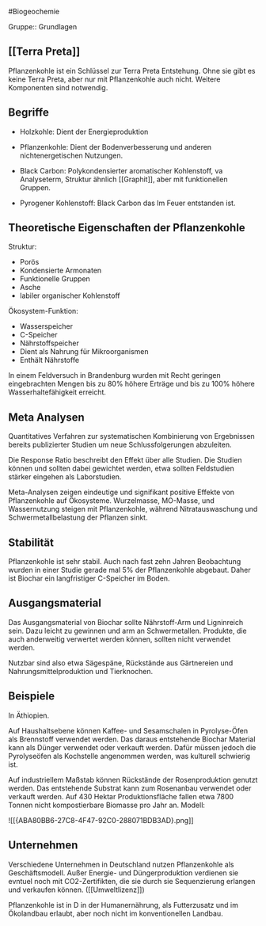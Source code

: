 #Biogeochemie 

Gruppe:: Grundlagen

## [[Terra Preta]]

Pflanzenkohle ist ein Schlüssel zur Terra Preta Entstehung. Ohne sie gibt es keine Terra Preta, aber nur mit Pflanzenkohle auch nicht. Weitere Komponenten sind notwendig.

## Begriffe

- Holzkohle: Dient der Energieproduktion
- Pflanzenkohle: Dient der Bodenverbesserung und anderen nichtenergetischen Nutzungen.

- Black Carbon: Polykondensierter aromatischer Kohlenstoff, va Analyseterm, Struktur ähnlich [[Graphit]], aber mit funktionellen Gruppen.
- Pyrogener Kohlenstoff: Black Carbon das Im Feuer entstanden ist.

## Theoretische Eigenschaften der Pflanzenkohle

Struktur:
- Porös
- Kondensierte Armonaten
- Funktionelle Gruppen
- Asche
- labiler organischer Kohlenstoff

Ökosystem-Funktion:
- Wasserspeicher
- C-Speicher
- Nährstoffspeicher
- Dient als Nahrung für Mikroorganismen
- Enthält Nährstoffe

In einem Feldversuch in Brandenburg wurden mit Recht geringen eingebrachten Mengen bis zu 80% höhere Erträge und bis zu 100% höhere Wasserhaltefähigkeit erreicht.

## Meta Analysen

Quantitatives Verfahren zur systematischen Kombinierung von Ergebnissen bereits publizierter Studien um neue Schlussfolgerungen abzuleiten.

Die Response Ratio beschreibt den Effekt über alle Studien. Die Studien können und sollten dabei gewichtet werden, etwa sollten Feldstudien stärker eingehen als Laborstudien.

Meta-Analysen zeigen eindeutige und signifikant positive Effekte von Pflanzenkohle auf Ökosysteme. Wurzelmasse, MO-Masse, und Wassernutzung steigen mit Pflanzenkohle, während Nitratauswaschung und Schwermetallbelastung der Pflanzen sinkt.

## Stabilität

Pflanzenkohle ist sehr stabil. Auch nach fast zehn Jahren Beobachtung wurden in einer Studie gerade mal 5% der Pflanzenkohle abgebaut. Daher ist Biochar ein langfristiger C-Speicher im Boden.

## Ausgangsmaterial

Das Ausgangsmaterial von Biochar sollte Nährstoff-Arm und Ligninreich sein. Dazu leicht zu gewinnen und arm an Schwermetallen. Produkte, die auch anderweitig verwertet werden können, sollten nicht verwendet werden.

Nutzbar sind also etwa Sägespäne, Rückstände aus Gärtnereien und Nahrungsmittelproduktion und Tierknochen.

## Beispiele

In Äthiopien.

Auf Haushaltsebene können Kaffee- und Sesamschalen in Pyrolyse-Öfen als Brennstoff verwendet werden. Das daraus entstehende Biochar Material kann als Dünger verwendet oder verkauft werden. Dafür müssen jedoch die Pyrolyseöfen als Kochstelle angenommen werden, was kulturell schwierig ist.

Auf industriellem Maßstab können Rückstände der Rosenproduktion genutzt werden. Das entstehende Substrat kann zum Rosenanbau verwendet oder verkauft werden. Auf 430 Hektar Produktionsfläche fallen etwa 7800 Tonnen nicht kompostierbare Biomasse pro Jahr an.
Modell:

![[{ABA80BB6-27C8-4F47-92C0-288071BDB3AD}.png]]

## Unternehmen

Verschiedene Unternehmen in Deutschland nutzen Pflanzenkohle als Geschäftsmodell. Außer Energie- und Düngerproduktion verdienen sie evntuel noch mit CO2-Zertifikten, die sie durch sie Sequenzierung erlangen und verkaufen können. ([[Umweltlizenz]])

Pflanzenkohle ist in D in der Humanernährung, als Futterzusatz und im Ökolandbau erlaubt, aber noch nicht im konventionellen Landbau.